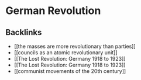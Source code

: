 # German Revolution



## Backlinks

-   [[the masses are more revolutionary than parties]]
-   [[councils as an atomic revolutionary unit]]
-   [[The Lost Revolution: Germany 1918 to 1923]]
-   [[The Lost Revolution: Germany 1918 to 1923]]
-   [[communist movements of the 20th century]]
